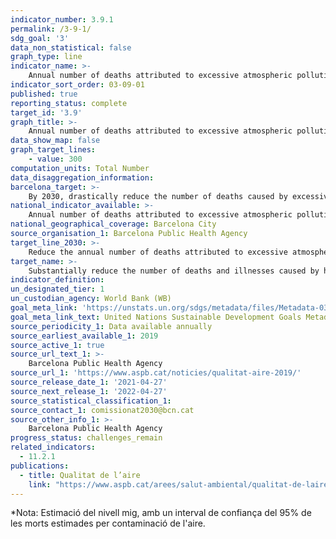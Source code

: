 ```yaml
---
indicator_number: 3.9.1
permalink: /3-9-1/
sdg_goal: '3'
data_non_statistical: false
graph_type: line
indicator_name: >-
    Annual number of deaths attributed to excessive atmospheric pollution (above the WHO threshold* for both NO2 and PM2.5) 
indicator_sort_order: 03-09-01
published: true
reporting_status: complete
target_id: '3.9'
graph_title: >-
    Annual number of deaths attributed to excessive atmospheric pollution (above the WHO threshold* for both NO2 and PM2.5) 
data_show_map: false
graph_target_lines:
    - value: 300
computation_units: Total Number
data_disaggregation_information: 
barcelona_target: >-
    By 2030, drastically reduce the number of deaths caused by excessive pollution  
national_indicator_available: >-
    Annual number of deaths attributed to excessive atmospheric pollution (above the WHO threshold* for both NO2 and PM2.5) 
national_geographical_coverage: Barcelona City 
source_organisation_1: Barcelona Public Health Agency
target_line_2030: >-
    Reduce the annual number of deaths attributed to excessive atmospheric pollution, with respect to WHO recommendations, by 80%: Less than 300
target_name: >-
    Substantially reduce the number of deaths and illnesses caused by hazardous chemical products and air, water and soil pollution
indicator_definition:
un_designated_tier: 1
un_custodian_agency: World Bank (WB)
goal_meta_link: 'https://unstats.un.org/sdgs/metadata/files/Metadata-03-09-01.pdf'
goal_meta_link_text: United Nations Sustainable Development Goals Metadata (pdf 894kB)
source_periodicity_1: Data available annually
source_earliest_available_1: 2019
source_active_1: true
source_url_text_1: >-
    Barcelona Public Health Agency
source_url_1: 'https://www.aspb.cat/noticies/qualitat-aire-2019/'
source_release_date_1: '2021-04-27'
source_next_release_1: '2022-04-27'
source_statistical_classification_1: 
source_contact_1: comissionat2030@bcn.cat
source_other_info_1: >-
    Barcelona Public Health Agency
progress_status: challenges_remain 
related_indicators: 
  - 11.2.1
publications:
  - title: Qualitat de l’aire
    link: "https://www.aspb.cat/arees/salut-ambiental/qualitat-de-laire/"
---
```

*Nota: Estimació del nivell mig, amb un interval de confiança del 95% de les morts estimades per contaminació de l'aire.
